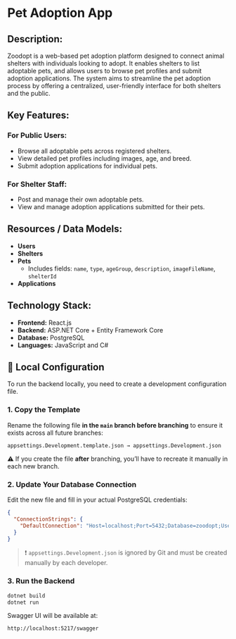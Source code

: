 # Pet Adoption App

## Description:

Zoodopt is a web-based pet adoption platform designed to connect animal shelters with individuals looking to adopt. It enables shelters to list adoptable pets, and allows users to browse pet profiles and submit adoption applications. The system aims to streamline the pet adoption process by offering a centralized, user-friendly interface for both shelters and the public.

## Key Features:

### For Public Users:

- Browse all adoptable pets across registered shelters.
- View detailed pet profiles including images, age, and breed.
- Submit adoption applications for individual pets.

### For Shelter Staff:

- Post and manage their own adoptable pets.
- View and manage adoption applications submitted for their pets.

## Resources / Data Models:

- **Users**
- **Shelters**
- **Pets**
  - Includes fields: `name`, `type`, `ageGroup`, `description`, `imageFileName`, `shelterId`
- **Applications**

## Technology Stack:

- **Frontend:** React.js
- **Backend:** ASP.NET Core + Entity Framework Core
- **Database:** PostgreSQL
- **Languages:** JavaScript and C#

## 🔧 Local Configuration

To run the backend locally, you need to create a development configuration file.

### 1. Copy the Template

Rename the following file **in the `main` branch before branching** to ensure it exists across all future branches:

```
appsettings.Development.template.json → appsettings.Development.json
```

⚠️ If you create the file **after** branching, you’ll have to recreate it manually in each new branch.

### 2. Update Your Database Connection

Edit the new file and fill in your actual PostgreSQL credentials:

```json
{
  "ConnectionStrings": {
    "DefaultConnection": "Host=localhost;Port=5432;Database=zoodopt;Username=your_db_username;Password=your_db_password"
  }
}
```

> ❗ `appsettings.Development.json` is ignored by Git and must be created manually by each developer.

### 3. Run the Backend

```bash
dotnet build
dotnet run
```

Swagger UI will be available at:

```
http://localhost:5217/swagger
```
